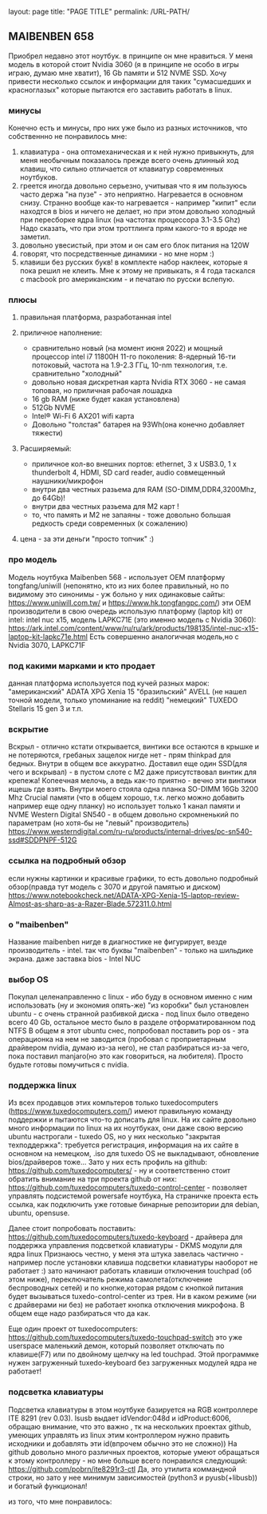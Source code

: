 layout: page
title: "PAGE TITLE"
permalink: /URL-PATH/

## MAIBENBEN 658 
Приобрел недавно этот ноутбук. в принципе он мне нравиться. 
У меня модель в которой стоит Nvidia 3060 (я в принципе не особо в игры играю, думаю мне хватит), 16 Gb памяти и 512 NVME SSD.
Хочу привести несколько ссылок и информации для таких "сумасшедших и красноглазых" которые пытаются его заставить работать в linux.

### минусы
Конечно есть и минусы, про них уже было из разных источников, что собственнно не понравилось мне:
1. клавиатура - она оптомеханическая и к ней нужно привыкнуть, для меня необычным показалось прежде всего очень длинный ход клавиш, что сильно отличается от клавиатур современных ноутбуков.
2. греется иногда довольно серьезно, учитывая что я им пользуюсь часто держа "на пузе" - это неприятно.
Нагревается в основном снизу. Cтранно вообще как-то нагревается - например "кипит" если находтся в bios и ничего не делает, но при
этом довольно холодный при пересборке ядра linux (на частотах процессора 3.1-3.5 Ghz)
Надо сказать, что при этом троттлинга прям какого-то я вроде не заметил.
3. довольно увесистый, при этом и он сам его блок питания на 120W
4. говорят, что посредственные динамики - но мне норм :)
5. клавиши без русских букв! в комплекте набор наклеек, которые я пока решил не клеить. 
	Мне к этому не привыкать, я 4 года таскался с macbook pro американским - и печатаю по русски вслепую.

### плюсы
1. правильная платформа, разработанная intel
2. приличное наполнение: 
	- сравнительно новый (на момент июня 2022) и мощный процессор intel i7 11800H 11-го поколения:
	  8-ядерный 16-ти потоковый, частота на 1.9-2.3 ГГц, 10-nm технология, т.е. сравнительно "холодный"
	- довольно новая дискретная карта Nvidia RTX 3060 - не самая топовая, но приличная рабочая лошадка
	- 16 gb RAM (ниже будет какая установлена)
	- 512Gb NVME 
	- Intel® Wi-Fi 6 AX201 wifi карта
	- Довольно "толстая" батарея на  93Wh(она конечно добавляет тяжести)

3. Расширяемый:
	- приличное кол-во внешних портов:
	  ethernet, 3 x USB3.0, 1 x thunderbolt 4, HDMI, SD card reader, audio совмещенный наушники/микрофон
	- внутри два честных разьема для RAM (SO-DIMM,DDR4,3200Mhz, до 64Gb)!
	- внутри два честных разьема для M2 карт !
	- то, что память и M2 не запаяны - тоже довольно большая редкость среди современных (к сожалению)
3. цена - за эти деньги "просто топчик" :)


### про модель
Модель ноутбука Maibenben 568 - использует OEM платформу tongfang/uniwill 
(непонятно, кто из них более правильный, но по видимому это синонимы - уж больно у них одинаковые сайты:
https://www.uniwill.com.tw/ и https://www.hk.tongfangpc.com/)
эти OEM производители в свою очередь использую платформу (laptop kit) от intel:
intel nuc x15, модель LAPKC71E (это именно модель с Nvidia 3060):
https://ark.intel.com/content/www/ru/ru/ark/products/198135/intel-nuc-x15-laptop-kit-lapkc71e.html 
Есть совершенно аналогичная модель,но с Nvidia 3070, LAPKC71F

### под какими марками и кто продает
данная платформа используется под кучей разных марок:
"американский" ADATA XPG Xenia 15
"бразильский" AVELL (не нашел точной модели, только упоминание на reddit)
"немецкий" TUXEDO Stellaris 15 gen 3 и т.п. 

### вскрытие 
Вскрыл - отлично кстати открывается, винтики все остаются в крышке и не потеряются, гребаных защелок нигде нет - прям thinkpad для бедных.
Внутри в общем все аккуратно. Доставил еще один SSD(для чего и вскрывал) - в пустом слоте с M2 даже присутствовал винтик для крепежа! 
Копеечная мелочь, а ведь как-то приятно - вечно эти винтики ищешь где взять.
Внутри моего стояла одна планка SO-DIMM 16Gb 3200 Mhz Crucial памяти
(что в общем хорошо, т.к. легко можно добавить например еще одну планку) но использует только 1 канал памяти 
и NVME Western Digital SN540 - в общем довольно скромненький по параметрам (но хотя-бы не "левый" производитель)
https://www.westerndigital.com/ru-ru/products/internal-drives/pc-sn540-ssd#SDDPNPF-512G 

### ссылка на подробный обзор
если нужны картинки и красивые графики, то есть довольно подробный обзор(правда тут модель с 3070 и другой памятью и диском)
https://www.notebookcheck.net/ADATA-XPG-Xenia-15-laptop-review-Almost-as-sharp-as-a-Razer-Blade.572311.0.html

### о "maibenben"
Название maibenben нигде в диагностике не фигурирует, везде производитель - intel. так что буквы "maibenben" - только на шильдике
экрана. даже заставка bios - Intel NUC

### выбор OS
Покупал целенаправленно с linux - ибо буду в основном именно с ним использовать (ну и экономия опять-же)
"из коробки" был установлен ubuntu - c очень странной разбивкой диска - под linux было отведено всего 40 Gb, остальное место было в разделе
отформатированном под NTFS
В общем я этот ubuntu снес, попробовал поставить pop os - эта операционка на нем не заводится (пробовал с проприетарным драйвером nvidia, думаю из-за него), не стал разбираться из-за чего, пока поставил manjaro(но это как говориться, на любителя). Просто будьте готовы помучиться с nvidia.

### поддержка linux
Из всех продавцов этих компьтеров только tuxedocomputers (https://www.tuxedocomputers.com/) имеют правильную команду поддержки и пытаются что-то дописать для linux.
На их сайте довольно много информации по linux на их ноутбуках, они даже свою версию ubuntu настрогали - tuxedo OS, но у них несколько "закрытая техподдержка": требуется регистрация, информация на их сайте в основном на немецком, .iso для tuxedo OS не выкладывают, обновление bios/драйверов тоже... 
Зато у них есть профиль на github: https://github.com/tuxedocomputers/ - ну и соответственно стоит обратить внимание на три проекта github от них:
https://github.com/tuxedocomputers/tuxedo-control-center - позволяет управлять подсистемой powersafe ноутбука,
На страничке проекта есть ссылка, как подключить уже готовые бинарные репозитории для debian, ubuntu, opensuse.

Далее стоит попробовать поставить:
https://github.com/tuxedocomputers/tuxedo-keyboard - драйвера для поддержка управления подсветкой клавиатуры - DKMS модули для ядра linux
Признаюсь честно, у меня эта штука завелась частично - например после установки клавиша подсветки клавиатуры наоборот не работает :)
зато начинают работать клавиши отключения touchpad (об этом ниже), переключатель режима самолета(отключение беспроводных сетей) и по кнопке,которая рядом с кнопкой питания будет вызываться tuxedo-control-center из трея. 
Ни в каком режиме (ни с драйверами ни без) не работает кнопка отключения микрофона. В общем еще надо разбираться что да как.

Еще один проект от tuxedocomputers:
https://github.com/tuxedocomputers/tuxedo-touchpad-switch
это уже userspace маленький демон, который позволяет отключать по клавише(F7) или по двойному щелчку на led touchpad. 
Этой программке нужен загруженный tuxedo-keyboard без загруженных модулей ядра не работает!

### подсветка клавиатуры
Подсветка клавиатуры в этом ноутбуке базируется на RGB контроллере  ITE 8291 (rev 0.03). 
lsusb выдает idVendor:048d и idProduct:6006, обращаю внимание, что это важно , тк на нескольких проектах github, умеющих управлять из linux этим контроллером нужно править исходники и добавлять эти id(впрочем обычно это не сложно))
На github довольно много различных проектов, которые умеют обращаться к этому контроллеру - но мне больше всего понравился 
следующий:
https://github.com/pobrn/ite8291r3-ctl
Да, это утилита коммандной строки, но зато у нее минимум зависимостей (python3 и pyusb(+libusb)) и богатый функционал!

из того, что мне понравилось: 
